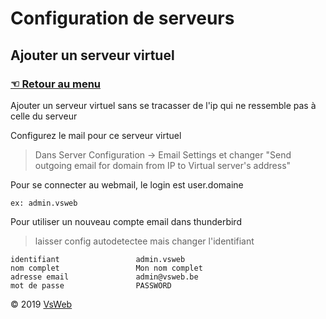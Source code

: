 Configuration de serveurs
==
Ajouter un serveur virtuel
-
### [&#9756; Retour au menu](../README.md)
Ajouter un serveur virtuel sans se tracasser de l'ip qui ne ressemble pas à celle du serveur

Configurez le mail pour ce serveur virtuel
> Dans Server Configuration -> Email Settings et changer "Send outgoing email for domain from IP to Virtual server's address"

Pour se connecter au webmail, le login est user.domaine

    ex: admin.vsweb

Pour utiliser un nouveau compte email dans thunderbird 
>laisser config autodetectee mais changer l'identifiant

    identifiant				    admin.vsweb
    nom complet					Mon nom complet
    adresse email				admin@vsweb.be
    mot de passe				PASSWORD

&copy; 2019 [VsWeb](https://vsweb.be)